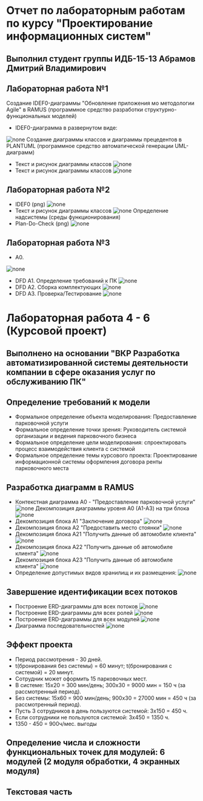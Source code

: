 # Отчет по лабораторным работам по курсу "Проектирование информационных систем"
## Выполнил студент группы ИДБ-15-13 Абрамов Дмитрий Владимирович
## Лабораторная работа №1
Создание IDEF0-диаграммы "Обновление приложения мо методологии Agile" в RAMUS (программное средство разработки структурно-функциональных моделей)
* IDEF0-диаграмма в развернутом виде:

![none](https://github.com/Stankin-Abramov/IDB-15-13.Abramov/blob/master/1%20%D1%81%D0%BA%D1%80%D0%B8%D0%BD.png)
 Создание диаграммы классов и диаграммы прецедентов в PLANTUML (программное средство автоматической генерации UML-диаграмм)
* Текст и рисунок диаграммы классов 
![none](https://github.com/Stankin-Abramov/IDB-15-13.Abramov/blob/master/5%20%D1%81%D0%BA%D1%80%D0%B8%D0%BD.png)
* Текст и рисунок диаграммы классов 
![none](https://github.com/Stankin-Abramov/IDB-15-13.Abramov/blob/master/4%20%D1%81%D0%BA%D1%80%D0%B8%D0%BD.png)

## Лабораторная работа №2
* IDEF0 (png) 
![none](https://github.com/Stankin-Abramov/IDB-15-13.Abramov/blob/master/2%20%D1%81%D0%BA%D1%80%D0%B8%D0%BD.png)
* Текст и рисунок диаграммы классов 
![none](https://github.com/Stankin-Abramov/IDB-15-13.Abramov/blob/master/4%20%D1%81%D0%BA%D1%80%D0%B8%D0%BD.png)
Определение надсистемы (среды функционирования) 
* Plan-Do-Check (png) 
![none](https://github.com/Stankin-Abramov/IDB-15-13.Abramov/blob/master/3%20%D1%81%D0%BA%D1%80%D0%B8%D0%BD.png)
## Лабораторная работа №3
* А0.

![none](https://github.com/Stankin-Abramov/IDB-15-13.Abramov/blob/master/скрин%209.jpg)
* DFD А1. Определение требований к ПК
![none](https://github.com/Stankin-Abramov/IDB-15-13.Abramov/blob/master/скрин%206.png)
* DFD А2. Сборка комплектующих
![none](https://github.com/Stankin-Abramov/IDB-15-13.Abramov/blob/master/скрин%207.png)
* DFD А3. Проверка/Тестирование
![none](https://github.com/Stankin-Abramov/IDB-15-13.Abramov/blob/master/скрин%208.png)
# Лабораторная работа 4 - 6 (Курсовой проект)
## Выполнено на основании "ВКР Разработка автоматизированной системы деятельности компании в сфере оказания услуг по обслуживанию ПК"
## Определение требований к модели
* Формальное определение объекта моделирования: Предоставление парковочной услуги
* Формальное определение точки зрения: Руководитель системой организации и ведения парковочного бизнеса
* Формальное определение цели моделирования: спроектировать процесс взаимодействия клиента с системой
* Формальное определение темы курсового проекта: Проектирование информационной системы оформления договора ренты парковочного места
## Разработка диаграмм в RAMUS
* Контекстная диаграмма А0 - "Предоставление парковочной услуги"
![none](https://github.com/Stankin-Abramov/IDB-15-13.Abramov/blob/master/01_A0.png)
Декомпозиция диаграммы уровня А0 (А1-А3) на три блока
![none](https://github.com/Stankin-Abramov/IDB-15-13.Abramov/blob/master/02_A0.png)
* Декомпозиция блока А1 "Заключение договора"
![none](https://github.com/Stankin-Abramov/IDB-15-13.Abramov/blob/master/03_A1.png)
* Декомпозиция блока А2 "Предоставить место стоянки"
![none](https://github.com/Stankin-Abramov/IDB-15-13.Abramov/blob/master/04_A2.png)
* Декомпозиция блока А21 "Получить данные об автомобиле клиента" 
![none](https://github.com/Stankin-Abramov/IDB-15-13.Abramov/blob/master/05_A21.png)
* Декомпозиция блока А22 "Получить данные об автомобиле клиента" 
![none](https://github.com/Stankin-Abramov/IDB-15-13.Abramov/blob/master/06_A22.png)
* Декомпозиция блока А23 "Получить данные об автомобиле клиента"
![none](https://github.com/Stankin-Abramov/IDB-15-13.Abramov/blob/master/таблицы.png)
* Определение допустимых видов хранилищ и их размещения:
![none](https://github.com/Stankin-Abramov/IDB-15-13.Abramov/blob/master/07_A23.png)
## Завершение идентификации всех потоков
* Построение ERD-диаграммы для всех потоков
![none](https://github.com/Stankin-Abramov/IDB-15-13.Abramov/blob/master/T2UFKa3YPpo.jpg)
* Построение ERD-диаграммы для всех ролей
![none](https://github.com/Stankin-Abramov/IDB-15-13.Abramov/blob/master/AAHC92P7H0g.jpg)
* Построение ERD-диаграммы для всех модулей
![none](https://github.com/Stankin-Abramov/IDB-15-13.Abramov/blob/master/ps5zoNMOQZA.jpg)
* Диаграмма последовательностей
![none](https://github.com/Stankin-Abramov/IDB-15-13.Abramov/blob/master/Untitled%20Diagram.png)

## Эффект проекта
* Период рассмотрения - 30 дней.
* t(бронирования без системы) = 60 минут; t(бронирования с системой) = 20 минут.
* Сотрудник может оформить 15 парковочных мест.
* В системе: 15x20 = 300 мин/день; 300x30 = 9000 мин = 150 ч (за рассмотренный период).
* Без системы: 15x60 = 900 мин/день; 900x30 = 27000 мин = 450 ч (за рассмотренный период).
* Пусть 3 сотрудников в день пользуются системой: 3x150 = 450 ч.
* Если сотрудники не пользуются системой: 3x450 = 1350 ч.
* 1350 - 450 = 900ч/мес. выгоды

## Определение числа и сложности функциональных точек для модулей: 6 модулей (2 модуля обработки, 4 экранных модуля)

## Текстовая часть
